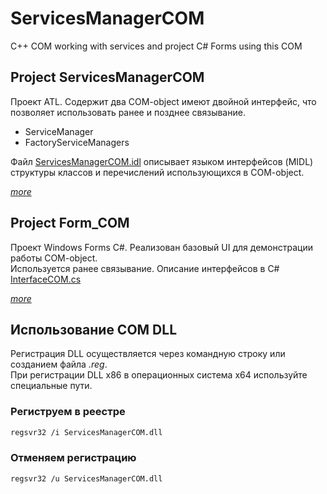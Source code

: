 # ServicesManagerCOM
C++ COM working with services and project C# Forms using this COM

## Project ServicesManagerCOM

Проект ATL. Содержит два COM-object имеют двойной интерфейс, что позволяет использовать ранее и позднее связывание.

* ServiceManager
* FactoryServiceManagers 

Файл [ServicesManagerCOM.idl](https://github.com/SOTODiLah/ServicesManagerCOM/blob/master/ServicesManagerCOM/ServicesManagerCOM.idl) описывает языком интерфейсов (MIDL) структуры классов и перечислений использующихся в COM-object.

*[more](https://github.com/SOTODiLah/ServicesManagerCOM/blob/master/ServicesManagerCOM/README.md)*

## Project Form_COM

Проект Windows Forms C#. Реализован базовый UI для демонстрации работы COM-object.<br>
Используется ранее связывание. Описание интерфейсов в C# [InterfaceCOM.cs](https://github.com/SOTODiLah/ServicesManagerCOM/blob/master/Forms_COM/Forms_COM/InterfaceCOM.cs)

*[more](https://github.com/SOTODiLah/ServicesManagerCOM/blob/master/Forms_COM/Forms_COM/README.md)*

## Использование COM DLL

Регистрация DLL осуществляется через командную строку или созданием файла *.reg*.<br>
При регистрации DLL x86 в операционных система x64 используйте специальные пути.

### Региструем в реестре
```bash
regsvr32 /i ServicesManagerCOM.dll
````
### Отменяем регистрацию
```bash
regsvr32 /u ServicesManagerCOM.dll
````
